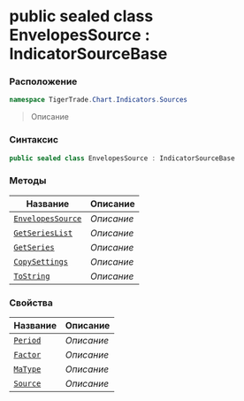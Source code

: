 
# public sealed class EnvelopesSource : IndicatorSourceBase
### Расположение
```csharp
namespace TigerTrade.Chart.Indicators.Sources
```



> Описание

### Синтаксис
```csharp
public sealed class EnvelopesSource : IndicatorSourceBase
```


### Методы
| Название | Описание |
| --- | --- |
| [`EnvelopesSource`](./EnvelopesSource.cs/Методы/EnvelopesSource.md) | *Описание* |
| [`GetSeriesList`](./EnvelopesSource.cs/Методы/GetSeriesList.md) | *Описание* |
| [`GetSeries`](./EnvelopesSource.cs/Методы/GetSeries.md) | *Описание* |
| [`CopySettings`](./EnvelopesSource.cs/Методы/CopySettings.md) | *Описание* |
| [`ToString`](./EnvelopesSource.cs/Методы/ToString.md) | *Описание* |

### Свойства
| Название | Описание |
| --- | --- |
| [`Period`](./EnvelopesSource.cs/Свойства/Period.md) | *Описание* |
| [`Factor`](./EnvelopesSource.cs/Свойства/Factor.md) | *Описание* |
| [`MaType`](./EnvelopesSource.cs/Свойства/MaType.md) | *Описание* |
| [`Source`](./EnvelopesSource.cs/Свойства/Source.md) | *Описание* |



